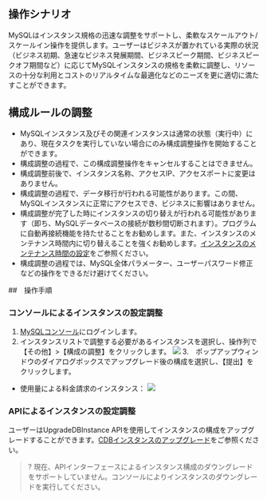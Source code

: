 ## 操作シナリオ
MySQLはインスタンス規格の迅速な調整をサポートし、柔軟なスケールアウト/スケールイン操作を提供します。ユーザーはビジネスが置かれている実際の状況（ビジネス初期、急速なビジネス発展期間、ビジネスピーク期間、ビジネスピークオフ期間など）に応じてMySQLインスタンスの規格を柔軟に調整し、リソースの十分な利用とコストのリアルタイムな最適化などのニーズを更に適切に満たすことができます。

<span id="guize"></span>

## 構成ルールの調整
- MySQLインスタンス及びその関連インスタンスは通常の状態（実行中）にあり、現在タスクを実行していない場合にのみ構成調整操作を開始することができます。
- 構成調整の過程で、この構成調整操作をキャンセルすることはできません。
- 構成調整前後で、インスタンス名称、アクセスIP、アクセスポートに変更はありません。
- 構成調整の過程で、データ移行が行われる可能性があります。この間、MySQLインスタンスに正常にアクセスでき、ビジネスに影響はありません。
- 構成調整が完了した時にインスタンスの切り替えが行われる可能性があります（即ち、MySQLデータベースの接続が数秒間切断されます）。プログラムに自動再接続機能を持たせることをお勧めします。また、インスタンスのメンテナンス時間内に切り替えることを強くお勧めします。[インスタンスのメンテナンス時間の設定](https://intl.cloud.tencent.com/document/product/236/10929)をご参照ください。
- 構成調整の過程では、MySQL全体パラメーター、ユーザーパスワード修正などの操作をできるだけ避けてください。

##　操作手順
### コンソールによるインスタンスの設定調整
1. [MySQLコンソール](https://console.cloud.tencent.com/cdb)にログインします。
2. インスタンスリストで調整する必要があるインスタンスを選択し、操作列で【その他】>【構成の調整】をクリックします。
![](https://main.qcloudimg.com/raw/bddf4d9354753da23a0730fb91e01227.png)
3.　ポップアップウィンドウのダイアログボックスでアップグレード後の構成を選択し、【提出】をクリックします。
 - 使用量による料金請求のインスタンス：
![](https://main.qcloudimg.com/raw/fd7b5ead8e0aaeaa89248dcf12f58c02.png)

### APIによるインスタンスの設定調整
ユーザーはUpgradeDBInstance APIを使用してインスタンスの構成をアップグレードすることができます。[CDBインスタンスのアップグレード](http://intl.cloud.tencent.com/document/product/236/15876)をご参照ください。
>? 現在、APIインターフェースによるインスタンス構成のダウングレードをサポートしていません。コンソールによりインスタンスのダウングレードを実行してください。
